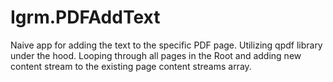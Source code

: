 # Igrm.PDFAddText
 Naive app for adding the text to the specific PDF page. Utilizing qpdf library under the hood. Looping through all pages in the Root and adding new content stream to the existing page content streams array.
